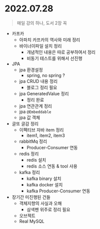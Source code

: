 # 2022.07.28
> 매일 강의 하나, 도서 2장 꼭

- 카프카
	- 아파치 카프카의 역사와 미래 정리
	- 바이너이파일 설치 정리
		- 개념적인 내용은 따로 공부하여서 정리
		- 비동기 테스트를 위해서 선진행
- JPA
	- jpa 환경설정
		- spring, no spring ?
	- jpa CRUD 내용 정리
		- 블로그 정리 필요
	- jpa GeneratedValue 정리
		- 정리 완료
	- jpa 연관관계 정리
	- jpa `@Embeddable`
	- jpa 값 객체
- 글또 글감 정리
	- 이펙티브 자바 item 정리
		- item1, item2, item3
	- rabbitMq 정리
		- Producer-Consumer 연동
	- redis 정리
		- redis 설치
		- redis 소스 연동 & tool 사용
	- kafka 정리
		- kafka binary 설치
		- kafka docker 설치
		- kafka Producer-Consumer 연동
- 장기간 미진행된 건들
	- 객체지향의 사실과 오해
		-	삼색펜 위주로 정리 필요
	- 오브젝트
	- Real MySQL

